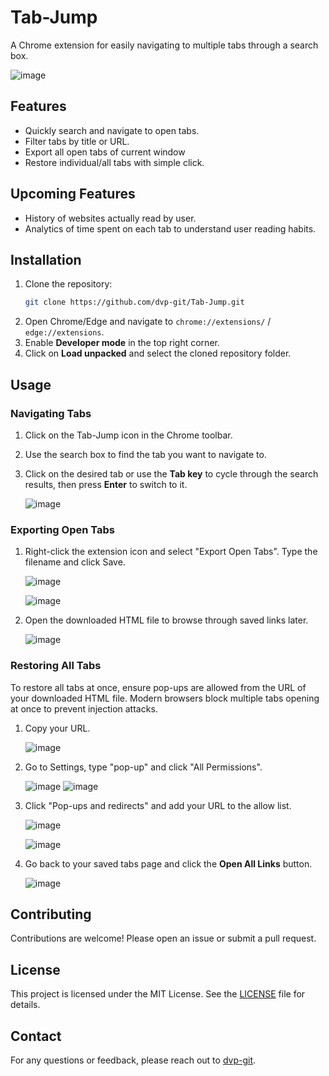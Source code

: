 # Tab-Jump

A Chrome extension for easily navigating to multiple tabs through a search box.

![image](https://github.com/user-attachments/assets/8f6cfa58-01ce-42c0-8af2-fae1438805f7)

## Features

- Quickly search and navigate to open tabs.
- Filter tabs by title or URL.
- Export all open tabs of current window
- Restore individual/all tabs with simple click.

## Upcoming Features
- History of websites actually read by user.
- Analytics of time spent on each tab to understand user reading habits.

## Installation

1. Clone the repository:
    ```bash
    git clone https://github.com/dvp-git/Tab-Jump.git
    ```
2. Open Chrome/Edge and navigate to `chrome://extensions/` / `edge://extensions`.
3. Enable **Developer mode** in the top right corner.
4. Click on **Load unpacked** and select the cloned repository folder.

## Usage
### Navigating Tabs
1. Click on the Tab-Jump icon in the Chrome toolbar.
2. Use the search box to find the tab you want to navigate to.
3. Click on the desired tab or use the **Tab key** to cycle through the search results, then press **Enter** to switch to it.

      ![image](https://github.com/user-attachments/assets/a2ce4144-814d-46a2-b4c0-6949853ee50d)


### Exporting Open Tabs
1. Right-click the extension icon and select "Export Open Tabs". Type the filename and click Save.

      ![image](https://github.com/user-attachments/assets/7433ebc2-9af8-493c-b0b7-78196fea89e2)

      ![image](https://github.com/user-attachments/assets/f16be762-fcf7-487d-9099-5855f5285c58)

2. Open the downloaded HTML file to browse through saved links later.

      ![image](https://github.com/user-attachments/assets/3c0003ba-1222-4ed2-aae3-347003bbf503)

### Restoring All Tabs
To restore all tabs at once, ensure pop-ups are allowed from the URL of your downloaded HTML file. Modern browsers block multiple tabs opening at once to prevent injection attacks.
    
1. Copy your URL.

   ![image](https://github.com/user-attachments/assets/651a3917-4c90-4529-8681-f808a14eafc8)
   
2. Go to Settings, type "pop-up" and click "All Permissions".

   ![image](https://github.com/user-attachments/assets/b6cf5687-4f2b-4046-b09b-710de58a1921) ![image](https://github.com/user-attachments/assets/aedd50e0-f8ed-48c2-8140-fdb7752a80f6)

3. Click "Pop-ups and redirects" and add your URL to the allow list.

   ![image](https://github.com/user-attachments/assets/b6e7db0a-769b-491d-8772-5c25ead43be6)

   ![image](https://github.com/user-attachments/assets/94c71f4f-84ef-4df3-b831-87d65f501aeb)

4. Go back to your saved tabs page and click the **Open All Links** button.

   ![image](https://github.com/user-attachments/assets/2814f1c1-971c-4430-a8a1-a5f1d7b63a4e)


## Contributing
Contributions are welcome! Please open an issue or submit a pull request.

## License
This project is licensed under the MIT License. See the [LICENSE](https://github.com/dvp-git/Tab-Jump/blob/main/LICENSE) file for details.

## Contact
For any questions or feedback, please reach out to [dvp-git](https://github.com/dvp-git/).

